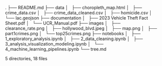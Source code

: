.
├── README.md
├── data
│   ├── choropleth_map.html
│   ├── crime_data.csv
│   ├── crime_data_cleaned.csv
│   ├── homicide.csv
│   └── lac.geojson
├── documentation
│   ├── 2023 Vehicle Theft Fact Sheet.pdf
│   └── UCR_Manual.pdf
├── images
│   ├── clearance_rate.png
│   ├── hollywood_blvd.jpeg
│   ├── map.png
│   ├── part1crimes.png
│   └── top25crimes.png
├── notebooks
│   ├── 1_exploratory_analysis.ipynb
│   ├── 2_data_cleaning.ipynb
│   ├── 3_analysis_visualization_modeling.ipynb
│   └── 4_machine_learning_pipelines.ipynb
└── tree.md

5 directories, 18 files



